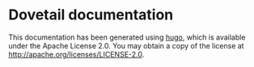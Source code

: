 # Dovetail documentation

This documentation has been generated using [hugo](https://gohugo.io), which is available under the Apache License 2.0. You may obtain a copy of the license at http://apache.org/licenses/LICENSE-2.0.
